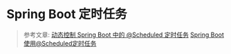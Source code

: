 # Spring Boot 定时任务
> 参考文章: 
> [动态控制 Spring Boot 中的 @Scheduled 定时任务](https://segmentfault.com/a/1190000018805591)
> [Spring Boot 使用@Scheduled定时任务](https://blog.csdn.net/yhl_jxy/article/details/86012719)
